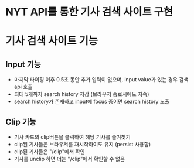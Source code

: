 # NYT API를 통한 기사 검색 사이트 구현

# 기사 검색 사이트 기능

## Input 기능

- 마지막 타이핑 이후 0.5초 동안 추가 입력이 없으며, input value가 있는 경우 검색 api 호출
- 최대 5개까지 search history 저장 (브라우저 종료시에도 지속)
- search history가 존재하고 input에 focus 중이면 search history 노출

## Clip 기능

- 기사 카드의 clip버튼을 클릭하여 해당 기사를 즐겨찾기
- clip된 기사들은 브라우저를 재시작하여도 유지 (persist 사용함)
- clip된 기사들은 "/clip"에서 확인
- 기사를 unclip 하면 더는 "/clip"에서 확인할 수 없음
